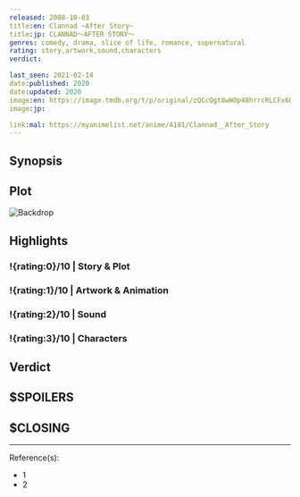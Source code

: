 ```yaml
---
released: 2008-10-03
title:en: Clannad ~After Story~
title:jp: CLANNAD〜AFTER STORY〜
genres: comedy, drama, slice of life, romance, supernatural
rating: story,artwork,sound,characters
verdict:

last_seen: 2021-02-14
date:published: 2020
date:updated: 2020
image:en: https://image.tmdb.org/t/p/original/zQCcQgt8wWOp48hrrcRLCFx6UKn.jpg
image:jp:

link:mal: https://myanimelist.net/anime/4181/Clannad__After_Story
---
```


## Synopsis

## Plot

![Backdrop]()

## Highlights

### !{rating:0}/10 | Story & Plot

### !{rating:1}/10 | Artwork & Animation

### !{rating:2}/10 | Sound

### !{rating:3}/10 | Characters

## Verdict

## $SPOILERS

## $CLOSING

---
Reference(s):

- 1
- 2
